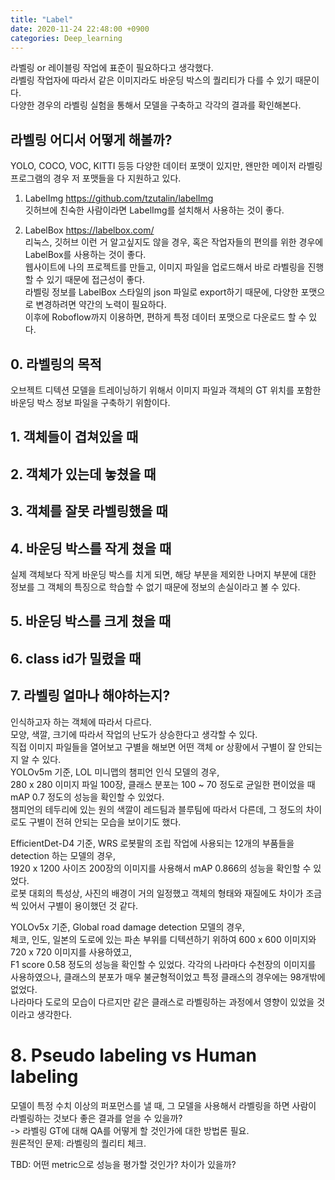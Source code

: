 ```yaml
---
title: "Label"
date: 2020-11-24 22:48:00 +0900
categories: Deep_learning
---
```


라벨링 or 레이블링 작업에 표준이 필요하다고 생각했다.    
라벨링 작업자에 따라서 같은 이미지라도 바운딩 박스의 퀄리티가 다를 수 있기 때문이다.    
다양한 경우의 라벨링 실험을 통해서 모델을 구축하고 각각의 결과를 확인해본다.    


## 라벨링 어디서 어떻게 해볼까?    
YOLO, COCO, VOC, KITTI 등등 다양한 데이터 포맷이 있지만, 왠만한 메이저 라벨링 프로그램의 경우 저 포맷들을 다 지원하고 있다.    

1. LabelImg <https://github.com/tzutalin/labelImg>    
깃허브에 친숙한 사람이라면 LabelImg를 설치해서 사용하는 것이 좋다.

2. LabelBox <https://labelbox.com/>    
리눅스, 깃허브 이런 거 알고싶지도 않을 경우, 혹은 작업자들의 편의를 위한 경우에 LabelBox를 사용하는 것이 좋다.    
웹사이트에 나의 프로젝트를 만들고, 이미지 파일을 업로드해서 바로 라벨링을 진행할 수 있기 때문에 접근성이 좋다.    
라벨링 정보를 LabelBox 스타일의 json 파일로 export하기 때문에, 다양한 포맷으로 변경하려면 약간의 노력이 필요하다.    
이후에 Roboflow까지 이용하면, 편하게 특정 데이터 포맷으로 다운로드 할 수 있다.

## 0. 라벨링의 목적    
오브젝트 디텍션 모델을 트레이닝하기 위해서 이미지 파일과 객체의 GT 위치를 포함한 바운딩 박스 정보 파일을 구축하기 위함이다.    

## 1. 객체들이 겹쳐있을 때    


## 2. 객체가 있는데 놓쳤을 때    


## 3. 객체를 잘못 라벨링했을 때    


## 4. 바운딩 박스를 작게 쳤을 때    
실제 객체보다 작게 바운딩 박스를 치게 되면, 해당 부분을 제외한 나머지 부분에 대한 정보를 그 객체의 특징으로 학습할 수 없기 때문에 정보의 손실이라고 볼 수 있다.    


## 5. 바운딩 박스를 크게 쳤을 때    


## 6. class id가 밀렸을 때    


## 7. 라벨링 얼마나 해야하는지?    
인식하고자 하는 객체에 따라서 다르다.    
모양, 색깔, 크기에 따라서 작업의 난도가 상승한다고 생각할 수 있다.    
직접 이미지 파일들을 열어보고 구별을 해보면 어떤 객체 or 상황에서 구별이 잘 안되는 지 알 수 있다.    
YOLOv5m 기준, LOL 미니맵의 챔피언 인식 모델의 경우,    
280 x 280 이미지 파일 100장, 클래스 분포는 100 ~ 70 정도로 균일한 편이었을 때 mAP 0.7 정도의 성능을 확인할 수 있었다.    
챔피언의 테두리에 있는 원의 색깔이 레드팀과 블루팀에 따라서 다른데, 그 정도의 차이로도 구별이 전혀 안되는 모습을 보이기도 했다.    


EfficientDet-D4 기준, WRS 로봇팔의 조립 작업에 사용되는 12개의 부품들을 detection 하는 모델의 경우,    
1920 x 1200 사이즈 200장의 이미지를 사용해서 mAP 0.866의 성능을 확인할 수 있었다.    
로봇 대회의 특성상, 사진의 배경이 거의 일정했고 객체의 형태와 재질에도 차이가 조금씩 있어서 구별이 용이했던 것 같다.    


YOLOv5x 기준, Global road damage detection 모델의 경우,    
체코, 인도, 일본의 도로에 있는 파손 부위를 디텍션하기 위하여 600 x 600 이미지와 720 x 720 이미지를 사용하였고,    
F1 score 0.58 정도의 성능을 확인할 수 있었다.
각각의 나라마다 수천장의 이미지를 사용하였으나, 클래스의 분포가 매우 불균형적이었고 특정 클래스의 경우에는 98개밖에 없었다.    
나라마다 도로의 모습이 다르지만 같은 클래스로 라벨링하는 과정에서 영향이 있었을 것이라고 생각한다.    

# 8. Pseudo labeling vs Human labeling    
모델이 특정 수치 이상의 퍼포먼스를 낼 때, 그 모델을 사용해서 라벨링을 하면 사람이 라벨링하는 것보다 좋은 결과를 얻을 수 있을까?    
-> 라벨링 GT에 대해 QA를 어떻게 할 것인가에 대한 방법론 필요.    
원론적인 문제: 라벨링의 퀄리티 체크.    

TBD: 어떤 metric으로 성능을 평가할 것인가? 차이가 있을까?    
